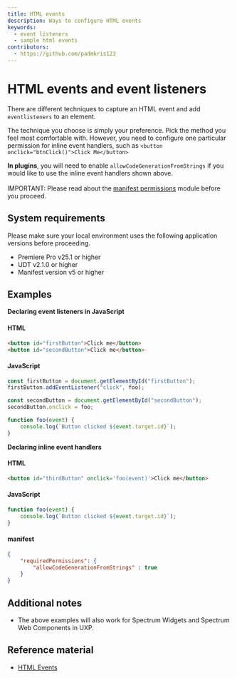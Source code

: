 ```yaml
---
title: HTML events
description: Ways to configure HTML events
keywords:
  - event listeners
  - sample html events
contributors:
  - https://github.com/padmkris123
---
```



# HTML events and event listeners

There are different techniques to capture an HTML event and add `eventlisteners` to an element.

The technique you choose is simply your preference. Pick the method you feel most comfortable with. However, you need to configure one particular permission for inline event handlers, such as `<button onclick="btnClick()">Click Me</button>` 


<!--InlineAlert variant="info" slots="header, text1, text2"/-->

<!--Plugins and Scripts-->

**In plugins**, you will need to enable `allowCodeGenerationFromStrings` if you would like to use the inline event handlers shown above. <br></br>
IMPORTANT: Please read about the [manifest permissions](../../../plugins/concepts/manifest/#permissionsdefinition) module before you proceed.

<!--**In scripts**, since you cannot add inline event listeners, this permission is not applicable.-->


## System requirements

Please make sure your local environment uses the following application versions before proceeding.
- Premiere Pro v25.1 or higher
- UDT v2.1.0 or higher
- Manifest version v5 or higher

## Examples

**Declaring event listeners in JavaScript**

<CodeBlock slots="heading, code" repeat="2" languages="HTML, JavaScript" />

#### HTML
```html
<button id="firstButton">Click me</button>
<button id="secondButton">Click me</button>
```

#### JavaScript
```js
const firstButton = document.getElementById("firstButton");
firstButton.addEventListener("click", foo);

const secondButton = document.getElementById("secondButton");
secondButton.onclick = foo;

function foo(event) {
    console.log(`Button clicked ${event.target.id}`);
}
```

**Declaring inline event handlers**

<CodeBlock slots="heading, code" repeat="3" languages="HTML, JavaScript, JSON" />

#### HTML
```html
<button id="thirdButton" onclick='foo(event)'>Click me</button>
```

#### JavaScript
```js
function foo(event) {
    console.log(`Button clicked ${event.target.id}`);
}
```

#### manifest
```json
{
    "requiredPermissions": {
        "allowCodeGenerationFromStrings" : true
    }
}
```
 
## Additional notes

- The above examples will also work for Spectrum Widgets and Spectrum Web Components in UXP.


## Reference material

- [HTML Events](../../../uxp-api/reference-js/Global%20Members/HTML%20Events/)

